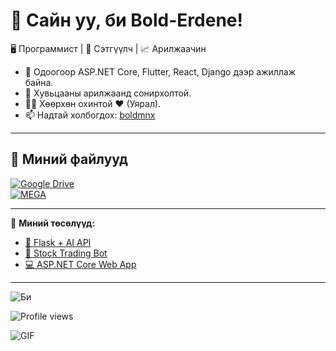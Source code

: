# 👋 Сайн уу, би Bold-Erdene! 
🖥️ Программист | 📰 Сэтгүүлч | 📈 Арилжаачин  

- 🔭 Одоогоор ASP.NET Core, Flutter, React, Django дээр ажиллаж байна.  
- 🧠 Хувьцааны арилжаанд сонирхолтой.  
- 👨‍👧 Хөөрхөн охинтой ❤️ (Уярал).  
- 📫 Надтай холбогдох: [boldmnx](https://github.com/boldmnx)  

---
## 📁 Миний файлууд  
[![Google Drive](https://img.shields.io/badge/Google%20Drive-4285F4?style=for-the-badge&logo=googledrive&logoColor=white)](https://drive.google.com/drive/folders/XXXXXX)  
[![MEGA](https://img.shields.io/badge/MEGA.nz-D9272E?style=for-the-badge&logo=mega&logoColor=white)](https://mega.nz/folder/XXXXXX)  

---
🚀 **Миний төсөлүүд:**  
- [📌 Flask + AI API](https://github.com/boldmnx/my-flask-ai)  
- [🌟 Stock Trading Bot](https://github.com/boldmnx/trading-bot)  
- [💻 ASP.NET Core Web App](https://github.com/boldmnx/my-dotnet-app)

---
![Би](https://avatars.githubusercontent.com/u/USER_ID?v=4)


![Profile views](https://komarev.com/ghpvc/?username=boldmnx&style=flat-square)


![GIF](https://media.giphy.com/media/YOUR_GIF_LINK/giphy.gif)

